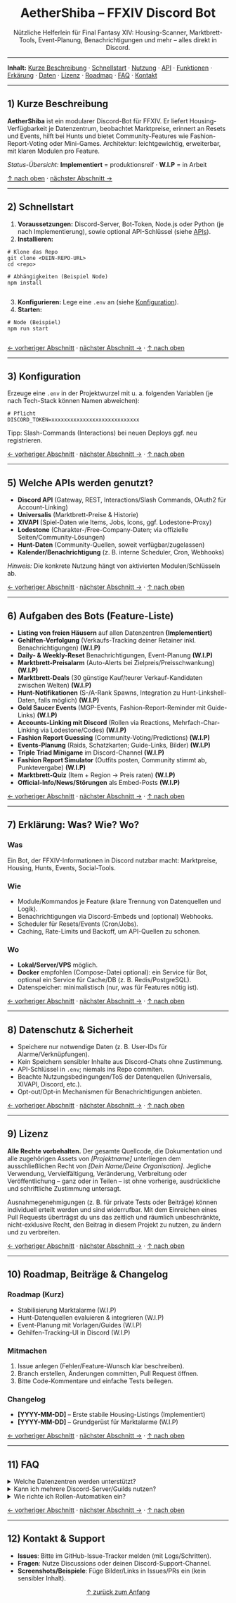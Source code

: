 <!-- README for GitHub (pure HTML, no CSS) -->

<h1 id="start" align="center">AetherShiba – FFXIV Discord Bot</h1>

<p align="center">
  Nützliche Helferlein für Final Fantasy XIV: Housing-Scanner, Marktbrett-Tools, Event-Planung, Benachrichtigungen und mehr – alles direkt in Discord.
</p>

<hr>

<!-- Inhaltsverzeichnis / Pagination (Anker-Navigation) -->
<nav aria-label="Seitennavigation">
  <p><strong>Inhalt:</strong>
    <a href="#kurz">Kurze Beschreibung</a> ·
    <a href="#schnellstart">Schnellstart</a> ·
    <a href="#nutzung">Nutzung</a> ·
    <a href="#apis">API</a> ·
    <a href="#features">Funktionen</a> ·
    <a href="#wie-wo">Erkärung</a> ·
    <a href="#daten">Daten</a> ·
    <a href="#lizenz">Lizenz</a> ·
    <a href="#roadmap">Roadmap</a> ·
    <a href="#faq">FAQ</a> ·
    <a href="#kontakt">Kontakt</a>
  </p>
</nav>

<hr>

<h2 id="kurz">1) Kurze Beschreibung</h2>
<p>
  <strong>AetherShiba</strong> ist ein modularer Discord-Bot für FFXIV. Er liefert Housing-Verfügbarkeit je Datenzentrum,
  beobachtet Marktpreise, erinnert an Resets und Events, hilft bei Hunts und bietet Community-Features wie Fashion-Report-Voting
  oder Mini-Games. Architektur: leichtgewichtig, erweiterbar, mit klaren Modulen pro Feature.
</p>

<p><em>Status-Übersicht:</em> <strong>Implementiert</strong> = produktionsreif · <strong>W.I.P</strong> = in Arbeit</p>

<p><a href="#start">↑ nach oben</a> · <a href="#schnellstart">nächster Abschnitt →</a></p>
<hr>

<h2 id="schnellstart">2) Schnellstart</h2>
<ol>
  <li><strong>Voraussetzungen:</strong> Discord-Server, Bot-Token, Node.js oder Python (je nach Implementierung), sowie optional API-Schlüssel (siehe <a href="#apis">APIs</a>).</li>
  <li><strong>Installieren:</strong></li>
</ol>

<pre><code># Klone das Repo
git clone &lt;DEIN-REPO-URL&gt;
cd &lt;repo&gt;

# Abhängigkeiten (Beispiel Node)
npm install

</code></pre>

<ol start="3">
  <li><strong>Konfigurieren:</strong> Lege eine <code>.env</code> an (siehe <a href="#konfiguration">Konfiguration</a>).</li>
  <li><strong>Starten:</strong></li>
</ol>

<pre><code># Node (Beispiel)
npm run start

</code></pre>

<p><a href="#kurz">← vorheriger Abschnitt</a> · <a href="#konfiguration">nächster Abschnitt →</a> · <a href="#start">↑ nach oben</a></p>
<hr>

<h2 id="konfiguration">3) Konfiguration</h2>
<p>Erzeuge eine <code>.env</code> in der Projektwurzel mit u. a. folgenden Variablen (je nach Tech-Stack können Namen abweichen):</p>

<pre><code># Pflicht
DISCORD_TOKEN=xxxxxxxxxxxxxxxxxxxxxxxxxxxx
</code></pre>

<p>Tipp: Slash-Commands (Interactions) bei neuen Deploys ggf. neu registrieren.</p>

<p><a href="#schnellstart">← vorheriger Abschnitt</a> · <a href="#nutzung">nächster Abschnitt →</a> · <a href="#start">↑ nach oben</a></p>
<hr>

<h2 id="apis">5) Welche APIs werden genutzt?</h2>
<ul>
  <li><strong>Discord API</strong> (Gateway, REST, Interactions/Slash Commands, OAuth2 für Account-Linking)</li>
  <li><strong>Universalis</strong> (Marktbrett-Preise &amp; Historie)</li>
  <li><strong>XIVAPI</strong> (Spiel-Daten wie Items, Jobs, Icons, ggf. Lodestone-Proxy)</li>
  <li><strong>Lodestone</strong> (Charakter-/Free-Company-Daten; via offizielle Seiten/Community-Lösungen)</li>
  <li><strong>Hunt-Daten</strong> (Community-Quellen, soweit verfügbar/zugelassen)</li>
  <li><strong>Kalender/Benachrichtigung</strong> (z. B. interne Scheduler, Cron, Webhooks)</li>
</ul>

<p><em>Hinweis:</em> Die konkrete Nutzung hängt von aktivierten Modulen/Schlüsseln ab.</p>

<p><a href="#nutzung">← vorheriger Abschnitt</a> · <a href="#features">nächster Abschnitt →</a> · <a href="#start">↑ nach oben</a></p>
<hr>

<h2 id="features">6) Aufgaben des Bots (Feature-Liste)</h2>
<ul>
  <li><strong>Listing von freien Häusern</strong> auf allen Datenzentren <strong>(Implementiert)</strong></li>
  <li><strong>Gehilfen-Verfolgung</strong> (Verkaufs-Tracking deiner Retainer inkl. Benachrichtigungen) <strong>(W.I.P)</strong></li>
  <li><strong>Daily- &amp; Weekly-Reset</strong> Benachrichtigungen, Event-Planung <strong>(W.I.P)</strong></li>
  <li><strong>Marktbrett-Preisalarm</strong> (Auto-Alerts bei Zielpreis/Preisschwankung) <strong>(W.I.P)</strong></li>
  <li><strong>Marktbrett-Deals</strong> (30 günstige Kauf/teurer Verkauf-Kandidaten zwischen Welten) <strong>(W.I.P)</strong></li>
  <li><strong>Hunt-Notifikationen</strong> (S-/A-Rank Spawns, Integration zu Hunt-Linkshell-Daten, falls möglich) <strong>(W.I.P)</strong></li>
  <li><strong>Gold Saucer Events</strong> (MGP-Events, Fashion-Report-Reminder mit Guide-Links) <strong>(W.I.P)</strong></li>
  <li><strong>Accounts-Linking mit Discord</strong> (Rollen via Reactions, Mehrfach-Char-Linking via Lodestone/Codes) <strong>(W.I.P)</strong></li>
  <li><strong>Fashion Report Guessing</strong> (Community-Voting/Predictions) <strong>(W.I.P)</strong></li>
  <li><strong>Events-Planung</strong> (Raids, Schatzkarten; Guide-Links, Bilder) <strong>(W.I.P)</strong></li>
  <li><strong>Triple Triad Minigame</strong> im Discord-Channel <strong>(W.I.P)</strong></li>
  <li><strong>Fashion Report Simulator</strong> (Outfits posten, Community stimmt ab, Punktevergabe) <strong>(W.I.P)</strong></li>
  <li><strong>Marktbrett-Quiz</strong> (Item + Region → Preis raten) <strong>(W.I.P)</strong></li>
  <li><strong>Official-Info/News/Störungen</strong> als Embed-Posts <strong>(W.I.P)</strong></li>
</ul>

<p><a href="#apis">← vorheriger Abschnitt</a> · <a href="#wie-wo">nächster Abschnitt →</a> · <a href="#start">↑ nach oben</a></p>
<hr>

<h2 id="wie-wo">7) Erklärung: Was? Wie? Wo?</h2>
<h3>Was</h3>
<p>Ein Bot, der FFXIV-Informationen in Discord nutzbar macht: Marktpreise, Housing, Hunts, Events, Social-Tools.</p>

<h3>Wie</h3>
<ul>
  <li>Module/Kommandos je Feature (klare Trennung von Datenquellen und Logik).</li>
  <li>Benachrichtigungen via Discord-Embeds und (optional) Webhooks.</li>
  <li>Scheduler für Resets/Events (Cron/Jobs).</li>
  <li>Caching, Rate-Limits und Backoff, um API-Quellen zu schonen.</li>
</ul>

<h3>Wo</h3>
<ul>
  <li><strong>Lokal/Server/VPS</strong> möglich.</li>
  <li><strong>Docker</strong> empfohlen (Compose-Datei optional): ein Service für Bot, optional ein Service für Cache/DB (z. B. Redis/PostgreSQL).</li>
  <li>Datenspeicher: minimalistisch (nur, was für Features nötig ist).</li>
</ul>

<p><a href="#features">← vorheriger Abschnitt</a> · <a href="#daten">nächster Abschnitt →</a> · <a href="#start">↑ nach oben</a></p>
<hr>

<h2 id="daten">8) Datenschutz &amp; Sicherheit</h2>
<ul>
  <li>Speichere nur notwendige Daten (z. B. User-IDs für Alarme/Verknüpfungen).</li>
  <li>Kein Speichern sensibler Inhalte aus Discord-Chats ohne Zustimmung.</li>
  <li>API-Schlüssel in <code>.env</code>; niemals ins Repo commiten.</li>
  <li>Beachte Nutzungsbedingungen/ToS der Datenquellen (Universalis, XIVAPI, Discord, etc.).</li>
  <li>Opt-out/Opt-in Mechanismen für Benachrichtigungen anbieten.</li>
</ul>

<p><a href="#wie-wo">← vorheriger Abschnitt</a> · <a href="#lizenz">nächster Abschnitt →</a> · <a href="#start">↑ nach oben</a></p>
<hr>

<h2 id="lizenz">9) Lizenz</h2>
<p><strong>Alle Rechte vorbehalten.</strong> Der gesamte Quellcode, die Dokumentation und alle zugehörigen Assets von <em>[Projektname]</em>
unterliegen dem ausschließlichen Recht von <em>[Dein Name/Deine Organisation]</em>. Jegliche Verwendung, Vervielfältigung, Veränderung,
Verbreitung oder Veröffentlichung – ganz oder in Teilen – ist ohne vorherige, ausdrückliche und schriftliche Zustimmung untersagt.</p>

<p>Ausnahmegenehmigungen (z. B. für private Tests oder Beiträge) können individuell erteilt werden und sind widerrufbar.
Mit dem Einreichen eines Pull Requests überträgst du uns das zeitlich und räumlich unbeschränkte, nicht-exklusive Recht,
den Beitrag in diesem Projekt zu nutzen, zu ändern und zu verbreiten.</p>

<p><a href="#daten">← vorheriger Abschnitt</a> · <a href="#roadmap">nächster Abschnitt →</a> · <a href="#start">↑ nach oben</a></p>
<hr>

<h2 id="roadmap">10) Roadmap, Beiträge &amp; Changelog</h2>
<h3>Roadmap (Kurz)</h3>
<ul>
  <li>Stabilisierung Marktalarme (W.I.P)</li>
  <li>Hunt-Datenquellen evaluieren &amp; integrieren (W.I.P)</li>
  <li>Event-Planung mit Vorlagen/Guides (W.I.P)</li>
  <li>Gehilfen-Tracking-UI in Discord (W.I.P)</li>
</ul>

<h3>Mitmachen</h3>
<ol>
  <li>Issue anlegen (Fehler/Feature-Wunsch klar beschreiben).</li>
  <li>Branch erstellen, Änderungen committen, Pull Request öffnen.</li>
  <li>Bitte Code-Kommentare und einfache Tests beilegen.</li>
</ol>

<h3>Changelog</h3>
<ul>
  <li><strong>[YYYY-MM-DD]</strong> – Erste stabile Housing-Listings (Implementiert)</li>
  <li><strong>[YYYY-MM-DD]</strong> – Grundgerüst für Marktalarme (W.I.P)</li>
</ul>

<p><a href="#lizenz">← vorheriger Abschnitt</a> · <a href="#faq">nächster Abschnitt →</a> · <a href="#start">↑ nach oben</a></p>
<hr>

<h2 id="faq">11) FAQ</h2>
<details>
  <summary>Welche Datenzentren werden unterstützt?</summary>
  <p>Alle öffentlichen Datenzentren, sofern die genutzten APIs diese abdecken. Standard: <code>DEFAULT_DATACENTER</code> aus der Konfiguration.</p>
</details>
<details>
  <summary>Kann ich mehrere Discord-Server/Guilds nutzen?</summary>
  <p>Ja. Trenne die IDs durch Komma in <code>DISCORD_GUILD_IDS</code>.</p>
</details>
<details>
  <summary>Wie richte ich Rollen-Automatiken ein?</summary>
  <p>Aktiviere Account-Linking und Reactions; definiere eine Zuordnung (z. B. Tank/Healer/DPS) in deiner Konfiguration.</p>
</details>

<p><a href="#roadmap">← vorheriger Abschnitt</a> · <a href="#kontakt">nächster Abschnitt →</a> · <a href="#start">↑ nach oben</a></p>
<hr>

<h2 id="kontakt">12) Kontakt &amp; Support</h2>
<ul>
  <li><strong>Issues</strong>: Bitte im GitHub-Issue-Tracker melden (mit Logs/Schritten).</li>
  <li><strong>Fragen</strong>: Nutze Discussions oder deinen Discord-Support-Channel.</li>
  <li><strong>Screenshots/Beispiele</strong>: Füge Bilder/Links in Issues/PRs ein (kein sensibler Inhalt).</li>
</ul>

<p align="center"><a href="#start">↑ zurück zum Anfang</a></p>
